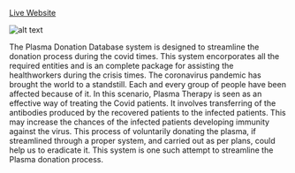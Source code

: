 [Live Website](plasma-donation-system.herokuapp.com/)

![alt text](https://github.com/singhsivansh12/plasma-donation-system/blob/master/staticfiles/plasma.png "Screen Shot of Website")

The Plasma Donation Database system is designed to streamline the donation process during the covid times. This system encorporates all the required entities and is an complete package for assisting the healthworkers during the crisis times. The coronavirus pandemic has brought the world to a standstill. Each and every group of people have been affected because of it. In this scenario, Plasma Therapy is seen as an effective way of treating the Covid patients. It involves transferring of the antibodies produced by the recovered patients to the infected patients. This may increase the chances of the infected patients developing immunity against the virus. This process of voluntarily donating the plasma, if streamlined through a proper system, and carried out as per plans, could help us to eradicate it. This system is one such attempt to streamline the Plasma donation process.
